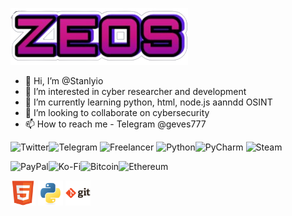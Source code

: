 ![Image alt](https://github.com/Stanlyio/dashboard-ZEOS-icons/blob/main/png/zeos.png)

- 👋 Hi, I’m @Stanlyio
- 👀 I’m interested in cyber researcher and development
- 🌱 I’m currently learning python, html, node.js aanndd OSINT
- 💞️ I’m looking to collaborate on cybersecurity
- 📫 How to reach me - Telegram @geves777

![Twitter](https://img.shields.io/badge/Twitter-%231DA1F2.svg?style=for-the-badge&logo=Twitter&logoColor=white)![Telegram](https://img.shields.io/badge/Telegram-2CA5E0?style=for-the-badge&logo=telegram&logoColor=white) ![Freelancer](https://img.shields.io/badge/Freelancer-29B2FE?style=for-the-badge&logo=Freelancer&logoColor=white)
![Python](https://img.shields.io/badge/python-3670A0?style=for-the-badge&logo=python&logoColor=ffdd54)![PyCharm](https://img.shields.io/badge/pycharm-143?style=for-the-badge&logo=pycharm&logoColor=black&color=black&labelColor=green) ![Steam](https://img.shields.io/badge/steam-%23000000.svg?style=for-the-badge&logo=steam&logoColor=white)

![PayPal](https://img.shields.io/badge/PayPal-00457C?style=for-the-badge&logo=paypal&logoColor=white)![Ko-Fi](https://img.shields.io/badge/Ko--fi-F16061?style=for-the-badge&logo=ko-fi&logoColor=white)![Bitcoin](https://img.shields.io/badge/Bitcoin-000?style=for-the-badge&logo=bitcoin&logoColor=white)![Ethereum](https://img.shields.io/badge/Ethereum-3C3C3D?style=for-the-badge&logo=Ethereum&logoColor=white)

<div>
<img src="https://github.com/devicons/devicon/blob/master/icons/html5/html5-original.svg" title="Git" **alt="Git" width="40" height="40"/>
<img src="https://github.com/devicons/devicon/blob/master/icons/python/python-original.svg" title="Git" **alt="Git" width="40" height="40"/>
<img src="https://github.com/devicons/devicon/blob/master/icons/git/git-original-wordmark.svg" title="Git" **alt="Git" width="40" height="40"/>
</div>
